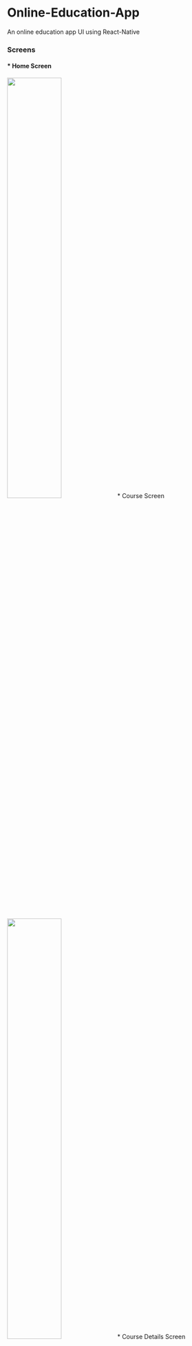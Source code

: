 # Online-Education-App
An online education app UI using React-Native

### Screens
#### * Home Screen
<img src="https://user-images.githubusercontent.com/87860114/170026232-207156bd-08e5-4a66-997e-ebacfac42d12.png" width=50% height=50%>
* Course Screen
<img src="https://user-images.githubusercontent.com/87860114/170026881-46d71dda-8283-45c1-865e-5fc84bfd29f1.png" width=50% height=50%>
* Course Details Screen
<img src="https://user-images.githubusercontent.com/87860114/170026906-ecfedbd1-55b1-43b7-a15e-6508192bcb94.png" width=50% height=50%>
* Student Data Screen
<img src="https://user-images.githubusercontent.com/87860114/170026922-e0bc9be4-aa96-4f0b-a0af-34fc2f54856f.png" width=50% height=50%>
* About Screen
<img src="https://user-images.githubusercontent.com/87860114/170026940-d4089495-bbc6-4bab-855d-e26e1b599e70.png" width=50% height=50%>
* Contact Screen
<img src="https://user-images.githubusercontent.com/87860114/170027058-dc792a67-e795-4ee3-a092-a53f9c465a9e.png" width=50% height=50%>
